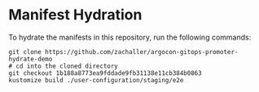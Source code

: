 # Manifest Hydration

To hydrate the manifests in this repository, run the following commands:

```shell
git clone https://github.com/zachaller/argocon-gitops-promoter-hydrate-demo
# cd into the cloned directory
git checkout 1b188a8773ea9fddade9fb31138e11cb384b0863
kustomize build ./user-configuration/staging/e2e
```
